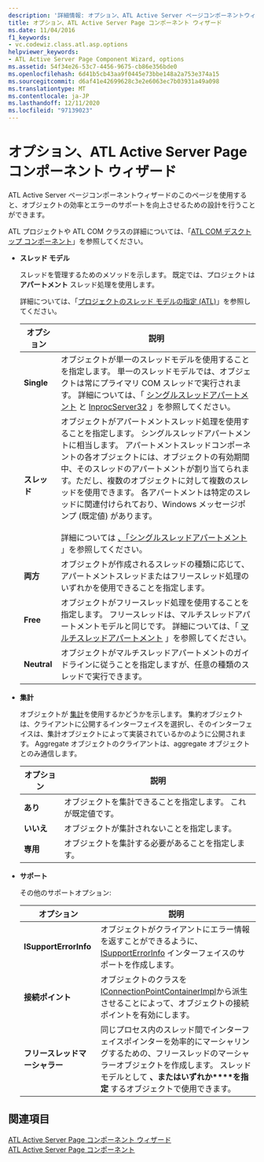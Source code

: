```yaml
---
description: '詳細情報: オプション、ATL Active Server ページコンポーネントウィザード'
title: オプション、ATL Active Server Page コンポーネント ウィザード
ms.date: 11/04/2016
f1_keywords:
- vc.codewiz.class.atl.asp.options
helpviewer_keywords:
- ATL Active Server Page Component Wizard, options
ms.assetid: 54f34e26-53c7-4456-9675-cb86e356bde0
ms.openlocfilehash: 6d41b5cb43aa9f0445e73bbe148a2a753e374a15
ms.sourcegitcommit: d6af41e42699628c3e2e6063ec7b03931a49a098
ms.translationtype: MT
ms.contentlocale: ja-JP
ms.lasthandoff: 12/11/2020
ms.locfileid: "97139023"
---
```

# <a name="options-atl-active-server-page-component-wizard"></a>オプション、ATL Active Server Page コンポーネント ウィザード

ATL Active Server ページコンポーネントウィザードのこのページを使用すると、オブジェクトの効率とエラーのサポートを向上させるための設計を行うことができます。

ATL プロジェクトや ATL COM クラスの詳細については、「[ATL COM デスクトップ コンポーネント](../../atl/atl-com-desktop-components.md)」を参照してください。

- **スレッド モデル**

   スレッドを管理するためのメソッドを示します。 既定では、プロジェクトは **アパートメント** スレッド処理を使用します。

   詳細については、「[プロジェクトのスレッド モデルの指定 (ATL)](../../atl/specifying-the-threading-model-for-a-project-atl.md)」を参照してください。

   |オプション|説明|
   |------------|-----------------|
   |**Single**|オブジェクトが単一のスレッドモデルを使用することを指定します。 単一のスレッドモデルでは、オブジェクトは常にプライマリ COM スレッドで実行されます。 詳細については、「 [シングルスレッドアパートメント](/windows/win32/com/single-threaded-apartments) と [InprocServer32](/windows/win32/com/inprocserver32) 」を参照してください。|
   |**スレッド**|オブジェクトがアパートメントスレッド処理を使用することを指定します。 シングルスレッドアパートメントに相当します。 アパートメントスレッドコンポーネントの各オブジェクトには、オブジェクトの有効期間中、そのスレッドのアパートメントが割り当てられます。ただし、複数のオブジェクトに対して複数のスレッドを使用できます。 各アパートメントは特定のスレッドに関連付けられており、Windows メッセージポンプ (既定値) があります。<br /><br /> 詳細については [、「シングルスレッドアパートメント](/windows/win32/com/single-threaded-apartments) 」を参照してください。|
   |**両方**|オブジェクトが作成されるスレッドの種類に応じて、アパートメントスレッドまたはフリースレッド処理のいずれかを使用できることを指定します。|
   |**Free**|オブジェクトがフリースレッド処理を使用することを指定します。 フリースレッドは、マルチスレッドアパートメントモデルと同じです。 詳細については、「 [マルチスレッドアパートメント](/windows/win32/com/multithreaded-apartments) 」を参照してください。|
   |**Neutral**|オブジェクトがマルチスレッドアパートメントのガイドラインに従うことを指定しますが、任意の種類のスレッドで実行できます。|

- **集計**

   オブジェクトが [集計](/windows/win32/com/aggregation)を使用するかどうかを示します。 集約オブジェクトは、クライアントに公開するインターフェイスを選択し、そのインターフェイスは、集計オブジェクトによって実装されているかのように公開されます。 Aggregate オブジェクトのクライアントは、aggregate オブジェクトとのみ通信します。

   |オプション|説明|
   |------------|-----------------|
   |**あり**|オブジェクトを集計できることを指定します。 これが既定値です。|
   |**いいえ**|オブジェクトが集計されないことを指定します。|
   |**専用**|オブジェクトを集計する必要があることを指定します。|

- **サポート**

   その他のサポートオプション:

   |オプション|説明|
   |------------|-----------------|
   |**ISupportErrorInfo**|オブジェクトがクライアントにエラー情報を返すことができるように、[ISupportErrorInfo](../../atl/reference/isupporterrorinfoimpl-class.md) インターフェイスのサポートを作成します。|
   |**接続ポイント**|オブジェクトのクラスを [IConnectionPointContainerImpl](../../atl/reference/iconnectionpointcontainerimpl-class.md)から派生させることによって、オブジェクトの接続ポイントを有効にします。|
   |**フリースレッドマーシャラー**|同じプロセス内のスレッド間でインターフェイスポインターを効率的にマーシャリングするための、フリースレッドのマーシャラーオブジェクトを作成します。 スレッドモデルとして **、またはいずれか****を指定** するオブジェクトで使用できます。|

## <a name="see-also"></a>関連項目

[ATL Active Server Page コンポーネント ウィザード](../../atl/reference/atl-active-server-page-component-wizard.md)<br/>
[ATL Active Server Page コンポーネント](../../atl/reference/adding-an-atl-active-server-page-component.md)
